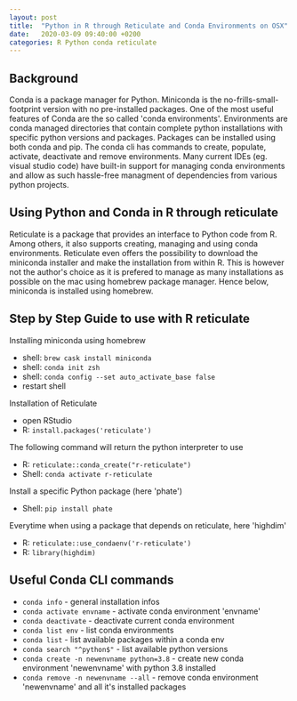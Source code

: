 ```yaml
---
layout: post
title:  "Python in R through Reticulate and Conda Environments on OSX"
date:   2020-03-09 09:40:00 +0200
categories: R Python conda reticulate
---
```


## Background
Conda is a package manager for Python. Miniconda is the no-frills-small-footprint version with no pre-installed packages. One of the most useful features of Conda are the so called 'conda environments'. Environments are conda managed directories that contain complete python installations with specific python versions and packages. Packages can be installed using both conda and pip. The conda cli has commands to create, populate, activate, deactivate and remove environments. Many current IDEs (eg. visual studio code) have built-in support for managing conda environments and allow as such hassle-free managment of dependencies from various python projects.

## Using Python and Conda in R through reticulate
Reticulate is a package that provides an interface to Python code from R. Among others, it also supports creating, managing and using conda environments. Reticulate even offers the possibility to download the miniconda installer and make the installation from within R. This is however not the author's choice as it is prefered to manage as many installations as possible on the mac using homebrew package manager. Hence below, miniconda is installed using homebrew.


## Step by Step Guide to use with R reticulate
Installing miniconda using homebrew
* shell: `brew cask install miniconda`
* shell: `conda init zsh`
* shell: `conda config --set auto_activate_base false`
* restart shell

Installation of Reticulate
* open RStudio
* R: `install.packages('reticulate')`

The following command will return the python interpreter to use
* R: `reticulate::conda_create("r-reticulate")`
* Shell: `conda activate r-reticulate`

Install a specific Python package (here 'phate')
* Shell: `pip install phate`

Everytime when using a package that depends on reticulate, here 'highdim'
* R: `reticulate::use_condaenv('r-reticulate')`
* R: `library(highdim)`

## Useful Conda CLI commands
* `conda info` - general installation infos
* `conda activate envname` - activate conda environment 'envname'
* `conda deactivate` - deactivate current conda environment
* `conda list env` - list conda environments
* `conda list` - list available packages within a conda env
* `conda search "^python$"` - list available python versions
* `conda create -n newenvname python=3.8` - create new conda environment 'newenvname' with python 3.8  installed
* `conda remove -n newenvname --all` - remove conda environment 'newenvname' and all it's installed packages



